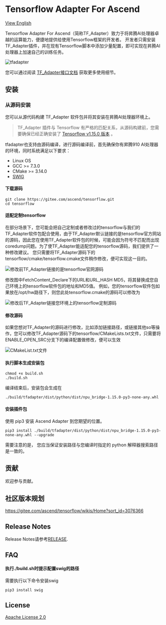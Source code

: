 # Tensorflow Adapter For Ascend

[View English](README.en.md)

Tensorflow Adapter For Ascend（简称TF_Adapter）致力于将昇腾AI处理器卓越的运算能力，便捷地提供给使用Tensorflow框架的开发者。
开发者只需安装TF_Adapter插件，并在现有Tensorflow脚本中添加少量配置，即可实现在昇腾AI处理器上加速自己的训练任务。

![tfadapter](https://images.gitee.com/uploads/images/2020/1027/094640_8f305b88_8175427.jpeg "framework.jpg")

您可以通过阅读 [TF_Adapter接口文档](https://www.hiascend.com/document/detail/zh/CANNCommunityEdition/600alpha002/tfmoddevg/tfmigr1/atlasmprtg_13_0009.html) 获取更多使用细节。
## 安装
### 从源码安装

您可以从源代码构建 TF_Adapter 软件包并将其安装在昇腾AI处理器环境上。
> TF_Adapter 插件与 Tensorflow 有严格的匹配关系，从源码构建前，您需要确保已经正确安装了 [Tensorflow v1.15.0
>版本](https://www.tensorflow.org/install/pip) 。


tfadapter也支持由源码编译，进行源码编译前，首先确保你有昇腾910 AI处理器的环境，同时系统满足以下要求：
- Linux OS
- GCC >= 7.3.0
- CMake >= 3.14.0
- [SWIG](http://www.swig.org/download.html) 
  
#### 下载源码

```
git clone https://gitee.com/ascend/tensorflow.git
cd tensorflow
```
#### 适配定制tensorflow
在部分场景下，您可能会把自己定制或者修改过的tensorflow与我们的TF_Adapter软件包配合使用，由于TF_Adapter默认链接的是tensorflow官方网站的源码，因此您在使用TF_Adapter软件包的时候，可能会因为符号不匹配而出现coredump问题。为了使TF_Adapter能适配您的tensorflow源码，我们提供了一种修改建议。
您只需要将TF_Adapter源码下的tensorflow/cmake/tensorflow.cmake文件稍作修改，便可实现这一目的。

![修改前TF_Adapter链接的是tensorflow官网源码](https://gitee.com/guopeian/tensorflow/raw/fix_readme/tf_adapter/docs/tensorflow_cmake.png "tensorflow_cmake.png")

修改图中FetchContent_Declare下的URL和URL_HASH MD5，将其替换成您自己环境上的tensorflow软件包的地址和MD5值。
例如，您的tensorflow软件包如果放在/opt/hw路径下，则您此处tensorflow.cmake的源码可以修改为

![修改后TF_Adapter链接您环境上的tensorflow定制源码](https://gitee.com/guopeian/tensorflow/raw/fix_readme/tf_adapter/docs/revise_tensorflow.png "revise_tensorflow.png")

#### 修改源码
如果您想对TF_Adapter的源码进行修改，比如添加链接路径，或链接其他so等操作，您可以修改TF_Adapter源码下的tensorflow/CMakeLists.txt文件，只需要将ENABLE_OPEN_SRC分支下的编译配置做修改，便可以生效

![CMakeList.txt文件](https://gitee.com/guopeian/tensorflow/raw/fix_readme/tf_adapter/docs/cmake.png "cmake.png")

#### 执行脚本生成安装包
```
chmod +x build.sh
./build.sh
```

编译结束后，安装包会生成在
```
./build/tfadapter/dist/python/dist/npu_bridge-1.15.0-py3-none-any.whl
```

#### 安装插件包
使用 pip3 安装 Ascend Adapter 到您期望的位置。
```
pip3 install ./build/tfadapter/dist/python/dist/npu_bridge-1.15.0-py3-none-any.whl --upgrade
```
需要注意的是， 您应当保证安装路径与您编译时指定的 python
 解释器搜索路径是一致的。

## 贡献

欢迎参与贡献。

## 社区版本规划
https://gitee.com/ascend/tensorflow/wikis/Home?sort_id=3076366

## Release Notes

Release Notes请参考[RELEASE](RELEASE.md).

## FAQ
#### 执行./build.sh时提示配置swig的路径
需要执行以下命令安装swig
```
pip3 install swig
```

## License

[Apache License 2.0](LICENSE)
